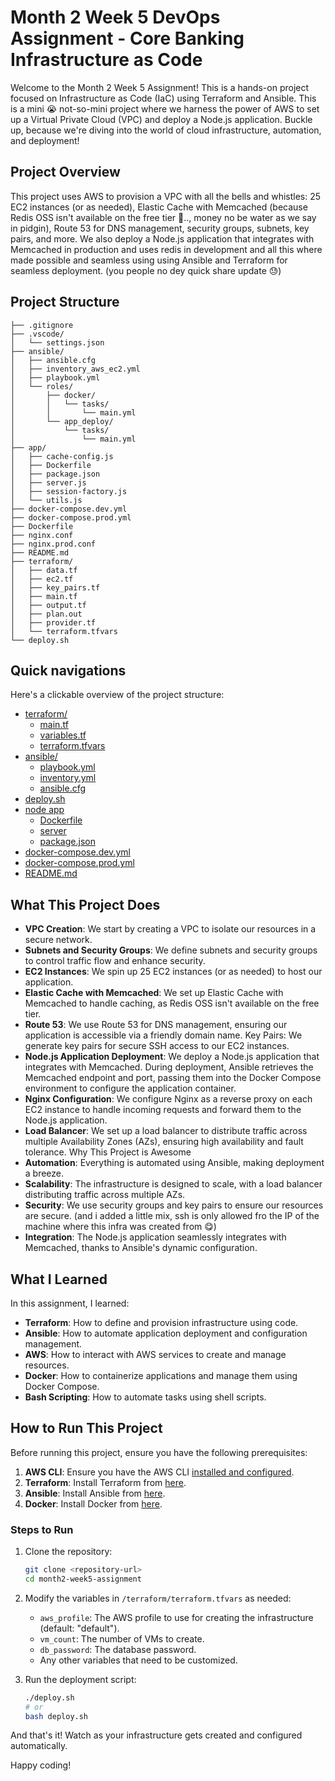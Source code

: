 # Month 2 Week 5 DevOps Assignment - Core Banking Infrastructure as Code

Welcome to the Month 2 Week 5 Assignment! This is a hands-on project focused on Infrastructure as Code (IaC) using Terraform and Ansible. This is a mini 😭 not-so-mini project where we harness the power of AWS to set up a Virtual Private Cloud (VPC) and deploy a Node.js application. Buckle up, because we're diving into the world of cloud infrastructure, automation, and deployment!

## Project Overview

This project uses AWS to provision a VPC with all the bells and whistles: 25 EC2 instances (or as needed), Elastic Cache with Memcached (because Redis OSS isn't available on the free tier 🌚.., money no be water as we say in pidgin), Route 53 for DNS management, security groups, subnets, key pairs, and more. We also deploy a Node.js application that integrates with Memcached in production and uses redis in development and all this where made possible and seamless using using Ansible and Terraform for seamless deployment. (you people no dey quick share update 😓)

## Project Structure
```plaintext
├── .gitignore
├── .vscode/
│   └── settings.json
├── ansible/
│   ├── ansible.cfg
│   ├── inventory_aws_ec2.yml
│   ├── playbook.yml
│   └── roles/
│       ├── docker/
│       │   └── tasks/
│       │       └── main.yml
│       └── app_deploy/
│           └── tasks/
│               └── main.yml
├── app/
│   ├── cache-config.js
│   ├── Dockerfile
│   ├── package.json
│   ├── server.js
│   ├── session-factory.js
│   └── utils.js
├── docker-compose.dev.yml
├── docker-compose.prod.yml
├── Dockerfile
├── nginx.conf
├── nginx.prod.conf
├── README.md
├── terraform/
│   ├── data.tf
│   ├── ec2.tf
│   ├── key_pairs.tf
│   ├── main.tf
│   ├── output.tf
│   ├── plan.out
│   ├── provider.tf
│   └── terraform.tfvars
└── deploy.sh
```

## Quick navigations
Here's a clickable overview of the project structure:

- [terraform/](./terraform/)
    - [main.tf](./terraform/main.tf)
    - [variables.tf](./terraform/variables.tf)
    - [terraform.tfvars](./terraform/terraform.tfvars)
- [ansible/](./ansible/)
    - [playbook.yml](./ansible/playbook.yml)
    - [inventory.yml](./ansible/inventory_aws_ec2.yml)
    - [ansible.cfg](./ansible/ansible.cfg)
- [deploy.sh](./deploy.sh)
- [node app](./app)
    - [Dockerfile](./app/Dockerfile)
    - [server](./app/server.js)
    - [package.json](./app/package.json)
- [docker-compose.dev.yml](./docker-compose.dev.yml)
- [docker-compose.prod.yml](./docker-compose.prod.yml)
- [README.md](./README.md)


## What This Project Does

- **VPC Creation**: We start by creating a VPC to isolate our resources in a secure network.
- **Subnets and Security Groups**: We define subnets and security groups to control traffic flow and enhance security.
- **EC2 Instances**: We spin up 25 EC2 instances (or as needed) to host our application.
- **Elastic Cache with Memcached**: We set up Elastic Cache with Memcached to handle caching, as Redis OSS isn't available on the free tier.
- **Route 53**: We use Route 53 for DNS management, ensuring our application is accessible via a friendly domain name.
Key Pairs: We generate key pairs for secure SSH access to our EC2 instances.
- **Node.js Application Deployment**: We deploy a Node.js application that integrates with Memcached. During deployment, Ansible retrieves the Memcached endpoint and port, passing them into the Docker Compose environment to configure the application container.
- **Nginx Configuration**: We configure Nginx as a reverse proxy on each EC2 instance to handle incoming requests and forward them to the Node.js application.
- **Load Balancer**: We set up a load balancer to distribute traffic across multiple Availability Zones (AZs), ensuring high availability and fault tolerance.
Why This Project is Awesome
- **Automation**: Everything is automated using Ansible, making deployment a breeze.
- **Scalability**: The infrastructure is designed to scale, with a load balancer distributing traffic across multiple AZs.
- **Security**: We use security groups and key pairs to ensure our resources are secure. (and i added a little mix, ssh is only allowed fro the IP of the machine where this infra was created from 😋)
- **Integration**: The Node.js application seamlessly integrates with Memcached, thanks to Ansible's dynamic configuration.

## What I Learned

In this assignment, I learned:
- **Terraform**: How to define and provision infrastructure using code.
- **Ansible**: How to automate application deployment and configuration management.
- **AWS**: How to interact with AWS services to create and manage resources.
- **Docker**: How to containerize applications and manage them using Docker Compose.
- **Bash Scripting**: How to automate tasks using shell scripts.


## How to Run This Project

Before running this project, ensure you have the following prerequisites:

1. **AWS CLI**: Ensure you have the AWS CLI [installed and configured](https://aws.amazon.com/cli/).
2. **Terraform**: Install Terraform from [here](https://www.terraform.io/).
3. **Ansible**: Install Ansible from [here](https://docs.ansible.com/).
4. **Docker**: Install Docker from [here](https://www.docker.com/).

### Steps to Run

1. Clone the repository:
     ```bash
     git clone <repository-url>
     cd month2-week5-assignment
     ```

2. Modify the variables in `/terraform/terraform.tfvars` as needed:
     - `aws_profile`: The AWS profile to use for creating the infrastructure (default: "default").
     - `vm_count`: The number of VMs to create.
     - `db_password`: The database password.
     - Any other variables that need to be customized.

3. Run the deployment script:
     ```bash
     ./deploy.sh
     # or
     bash deploy.sh
     ```

And that's it! Watch as your infrastructure gets created and configured automatically.

Happy coding!
